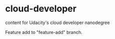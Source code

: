 # cloud-developer
content for Udacity's cloud developer nanodegree

Feature add to "feature-add" branch.
